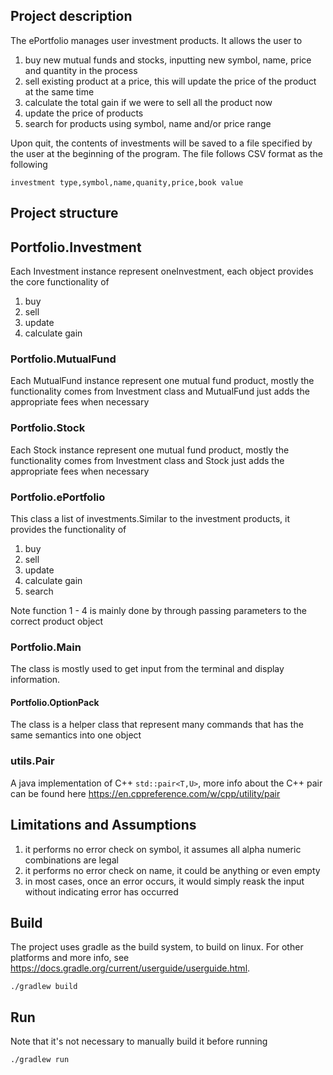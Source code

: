 ## Project description

The ePortfolio manages user investment products. It allows the user to

1. buy new mutual funds and stocks, inputting new symbol, name, price and quantity in the process
2. sell existing product at a price, this will update the price of the product at the same time
3. calculate the total gain if we were to sell all the product now
4. update the price of products
5. search for products using symbol, name and/or price range

Upon quit, the contents of investments will be saved to a file specified by the user at the beginning of the program.
The file follows CSV format as the following
```
investment type,symbol,name,quanity,price,book value
```

## Project structure

## Portfolio.Investment

Each Investment instance represent oneInvestment, each object provides the core functionality of

1. buy
2. sell
3. update
4. calculate gain

### Portfolio.MutualFund

Each MutualFund instance represent one mutual fund product, mostly the functionality comes from Investment class and
MutualFund just adds the appropriate fees when necessary

### Portfolio.Stock

Each Stock instance represent one mutual fund product, mostly the functionality comes from Investment class and Stock
just adds the appropriate fees when necessary

### Portfolio.ePortfolio

This class a list of investments.Similar to the investment products, it provides the functionality of

1. buy
2. sell
3. update
4. calculate gain
5. search

Note function 1 - 4 is mainly done by through passing parameters to the correct product object

### Portfolio.Main

The class is mostly used to get input from the terminal and display information.

#### Portfolio.OptionPack

The class is a helper class that represent many commands that has the same semantics into one object

### utils.Pair

A java implementation of C++ `std::pair<T,U>`, more info about the C++ pair can be found here
https://en.cppreference.com/w/cpp/utility/pair

## Limitations and Assumptions

1. it performs no error check on symbol, it assumes all alpha numeric combinations are legal
2. it performs no error check on name, it could be anything or even empty
3. in most cases, once an error occurs, it would simply reask the input without indicating error has occurred

## Build

The project uses gradle as the build system, to build on linux. For other platforms and more info, see
https://docs.gradle.org/current/userguide/userguide.html.

```shell
./gradlew build
```

## Run
Note that it's not necessary to manually build it before running
```shell
./gradlew run
```


